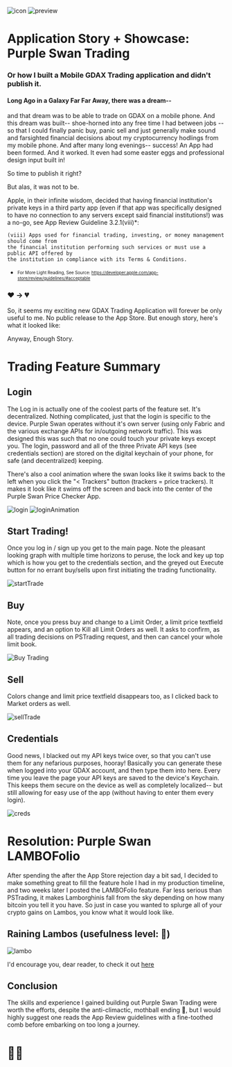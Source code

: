 ![icon](https://github.com/itali43/PSTrading/blob/master/PSIcon.png "icon")     ![preview](https://github.com/itali43/PSTrading/blob/master/preview.png "preview")
# Application Story + Showcase:  Purple Swan Trading 
### Or how I built a Mobile GDAX Trading application and didn't publish it.

#### Long Ago in a Galaxy Far Far Away, there was a dream-- 
and that dream was to be able to trade on GDAX on a mobile phone.  And this dream was built-- shoe-horned into any free time I had between jobs --so that I could finally panic buy, panic sell and just generally make sound and farsighted financial decisions about my cryptocurrency hodlings from my mobile phone.  And after many long evenings-- success!  An App had been formed.  And it worked.  It even had some easter eggs and professional design input built in!  

So time to publish it right?

But alas, it was not to be.

Apple, in their infinite wisdom, decided that having financial institution's private keys in a third party app (even if that app was specifically designed to have no connection to any servers except said financial institutions!) was a no-go, see App Review Guideline 3.2.1(viii)*:
~~~
(viii) Apps used for financial trading, investing, or money management should come from 
the financial institution performing such services or must use a public API offered by 
the institution in compliance with its Terms & Conditions.
~~~
* <sub><sup>For More Light Reading, See Source: https://developer.apple.com/app-store/review/guidelines/#acceptable</sup></sub>

### ❤️ -> 💔

So, it seems my exciting new GDAX Trading Application will forever be only useful to me.  No public release to the App Store. But enough story, here's what it looked like:

Anyway, Enough Story.

# Trading Feature Summary

## Login
The Log in is actually one of the coolest parts of the feature set.  It's decentralized.  Nothing complicated, just that the login is specific to the device.  Purple Swan operates without it's own server (using only Fabric and the various exchange APIs for in/outgoing network traffic).  This was designed this was such that no one could touch your private keys except you.  The login, password and all of the three Private API keys (see credentials section) are stored on the digital keychain of your phone, for safe (and decentralized) keeping.

There's also a cool animation where the swan looks like it swims back to the left when you click the "< Trackers" button (trackers = price trackers).  It makes it look like it swims off the screen and back into the center of the Purple Swan Price Checker App.

![login](https://github.com/itali43/PSTrading/blob/master/log-in.png "login")  ![loginAnimation](https://github.com/itali43/PSTrading/blob/master/logout.gif "LogInAnimation")



## Start Trading!
Once you log in / sign up you get to the main page.  Note the pleasant looking graph with multiple time horizons to peruse, the lock and key up top which is how you get to the credentials section, and the greyed out Execute button for no errant buy/sells upon first initiating the trading functionality.  

![startTrade](https://github.com/itali43/PSTrading/blob/master/startTrade.png "StartTrade")


## Buy
Note, once you press buy and change to a Limit Order, a limit price textfield appears, and an option to Kill all Limit Orders as well.  It asks to confirm, as all trading decisions on PSTrading request, and then can cancel your whole limit book.

![Buy Trading](https://github.com/itali43/PSTrading/blob/master/buyTrading.png "Buy Trade")


## Sell
Colors change and limit price textfield disappears too, as I clicked back to Market orders as well.

![sellTrade](https://github.com/itali43/PSTrading/blob/master/selltrade.png "Sell Trade")


## Credentials
Good news, I blacked out my API keys twice over, so that you can't use them for any nefarious purposes, hooray!  Basically you can generate these when logged into your GDAX account, and then type them into here.  Every time you leave the page your API keys are saved to the device's Keychain.  This keeps them secure on the device as well as completely localized-- but still allowing for easy use of the app (without having to enter them every login).

![creds](https://github.com/itali43/PSTrading/blob/master/cred.png "creds")


# Resolution:  Purple Swan LAMBOFolio

 After spending the after the App Store rejection day a bit sad, I decided to make something great to fill the feature hole I had in my production timeline, and two weeks later I posted the LAMBOFolio feature.  Far less serious than PSTrading, it makes Lamborghinis fall from the sky depending on how many bitcoin you tell it you have.  So just in case you wanted to splurge all of your crypto gains on Lambos, you know what it would look like.
 
 ## Raining Lambos (usefulness level: 💯)
 ![lambo](https://github.com/itali43/PSTrading/blob/master/rainingLambo.png "lambo")


I'd encourage you, dear reader, to check it out [here](http://swan.agrippa.tech)

## Conclusion
The skills and experience I gained building out Purple Swan Trading were worth the efforts, despite the anti-climactic, mothball ending 🧐, but I would highly suggest one reads the App Review guidelines with a fine-toothed comb before embarking on too long a journey. 
# 🌊🚢







